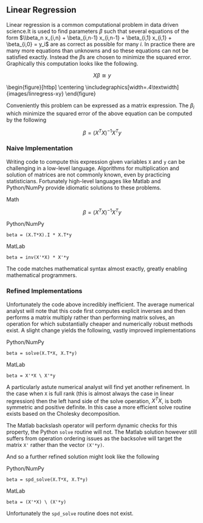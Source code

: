 
Linear Regression
-----------------

Linear regression is a common computational problem in data driven science.It is used to find parameters $\beta$ such that several equations of the form $\\beta_n x_{i,n} + \beta_{i,n-1} x_{i,n-1} + \beta_{i,1} x_{i,1} + \beta_{i,0} = y_i$ are as correct as possible for many $i$.  In practice there are many more equations than unknowns and so these equations can not be satisfied exactly.  Instead the $\beta$s are chosen to minimize the squared error. Graphically this computation looks like the following.

$$ X \beta \cong y $$

\begin{figure}[htbp]
\centering
\includegraphics[width=.4\textwidth]{images/linregress-xy}
\end{figure}

Conveniently this problem can be expressed as a matrix expression.  The $\beta_i$ which minimize the squared error of the above equation can be computed by the following

$$ \beta = (X^TX)^{-1}X^Ty $$

### Naive Implementation

Writing code to compute this expression given variables `X` and `y` can be challenging in a low-level language.  Algorithms for multiplication and solution of matrices are not commonly known, even by practicing statisticians.  Fortunately high-level languages like Matlab and Python/NumPy provide idiomatic solutions to these problems.

Math

$$ \beta = (X^TX)^{-1}X^Ty $$

Python/NumPy

    beta = (X.T*X).I * X.T*y

MatLab

    beta = inv(X'*X) * X'*y

The code matches mathematical syntax almost exactly, greatly enabling mathematical programmers.

### Refined Implementations

Unfortunately the code above incredibly inefficient.  The average numerical analyst will note that this code first computes explicit inverses and then performs a matrix multiply rather than performing matrix solves, an operation for which substantially cheaper and numerically robust methods exist.  A slight change yields the following, vastly improved implementations

Python/NumPy

    beta = solve(X.T*X, X.T*y)

MatLab

    beta = X'*X \ X'*y

A particularly astute numerical analyst will find yet another refinement.  In the case when `X` is full rank (this is almost always the case in linear regression) then the left hand side of the solve operation, $X^TX$, is both symmetric and positive definite.  In this case a more efficient solve routine exists based on the Cholesky decomposition.  

The Matlab backslash operator will perform dynamic checks for this property, the Python `solve` routine will not.  The Matlab solution however still suffers from operation ordering issues as the backsolve will target the matrix `X'` rather than the vector `(X'*y)`.

And so a further refined solution might look like the following

Python/NumPy

    beta = spd_solve(X.T*X, X.T*y)

MatLab

    beta = (X'*X) \ (X'*y)

Unfortunately the `spd_solve` routine does not exist.
